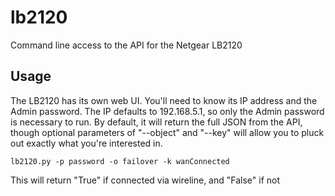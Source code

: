 # lb2120

Command line access to the API for the Netgear LB2120 

## Usage

The LB2120 has its own web UI.  You'll need to know its IP address and the Admin password.  The IP defaults to 192.168.5.1, so only the Admin password is necessary to run.  By default, it will return the full JSON from the API, though optional parameters of "--object" and "--key" will allow you to pluck out exactly what you're interested in.

```
lb2120.py -p password -o failover -k wanConnected
```
This will return "True" if connected via wireline, and "False" if not
